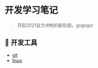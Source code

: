 # 开发学习笔记
> 开启2021全力冲刺的新阶段，gogogo!
## :fork_and_knife: 开发工具 
- [git](https://github.com/Larry031/Note/blob/master/Tools/Git%E6%93%8D%E4%BD%9C%E6%8C%87%E5%8D%97.md)
- [linux]()
